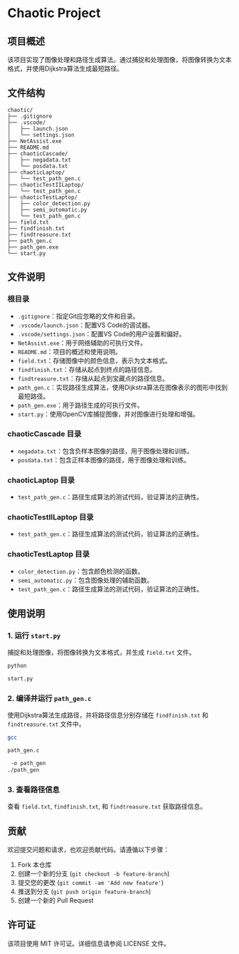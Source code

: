 # Chaotic Project

## 项目概述
该项目实现了图像处理和路径生成算法。通过捕捉和处理图像，将图像转换为文本格式，并使用Dijkstra算法生成最短路径。

## 文件结构

```
chaotic/
├── .gitignore
├── .vscode/
│   ├── launch.json
│   └── settings.json
├── NetAssist.exe
├── README.md
├── chaoticCascade/
│   ├── negadata.txt
│   └── posdata.txt
├── chaoticLaptop/
│   └── test_path_gen.c
├── chaoticTestIILaptop/
│   └── test_path_gen.c
├── chaoticTestLaptop/
│   ├── color_detection.py
│   ├── semi_automatic.py
│   └── test_path_gen.c
├── field.txt
├── findfinish.txt
├── findtreasure.txt
├── path_gen.c
├── path_gen.exe
└── start.py
```

## 文件说明

### 根目录
- `.gitignore`：指定Git应忽略的文件和目录。
- `.vscode/launch.json`：配置VS Code的调试器。
- `.vscode/settings.json`：配置VS Code的用户设置和偏好。
- `NetAssist.exe`：用于网络辅助的可执行文件。
- `README.md`：项目的概述和使用说明。
- `field.txt`：存储图像中的颜色信息，表示为文本格式。
- `findfinish.txt`：存储从起点到终点的路径信息。
- `findtreasure.txt`：存储从起点到宝藏点的路径信息。
- `path_gen.c`：实现路径生成算法，使用Dijkstra算法在图像表示的图形中找到最短路径。
- `path_gen.exe`：用于路径生成的可执行文件。
- `start.py`：使用OpenCV库捕捉图像，并对图像进行处理和增强。

### chaoticCascade 目录
- `negadata.txt`：包含负样本图像的路径，用于图像处理和训练。
- `posdata.txt`：包含正样本图像的路径，用于图像处理和训练。

### chaoticLaptop 目录
- `test_path_gen.c`：路径生成算法的测试代码，验证算法的正确性。

### chaoticTestIILaptop 目录
- `test_path_gen.c`：路径生成算法的测试代码，验证算法的正确性。

### chaoticTestLaptop 目录
- `color_detection.py`：包含颜色检测的函数。
- `semi_automatic.py`：包含图像处理的辅助函数。
- `test_path_gen.c`：路径生成算法的测试代码，验证算法的正确性。

## 使用说明

### 1. 运行 `start.py`
捕捉和处理图像，将图像转换为文本格式，并生成 `field.txt` 文件。
```bash
python 

start.py
```

### 2. 编译并运行 `path_gen.c`
使用Dijkstra算法生成路径，并将路径信息分别存储在 `findfinish.txt` 和 `findtreasure.txt` 文件中。
```bash
gcc 

path_gen.c

 -o path_gen
./path_gen
```

### 3. 查看路径信息
查看 `field.txt`, `findfinish.txt`, 和 `findtreasure.txt` 获取路径信息。

## 贡献
欢迎提交问题和请求，也欢迎贡献代码。请遵循以下步骤：
1. Fork 本仓库
2. 创建一个新的分支 (`git checkout -b feature-branch`)
3. 提交您的更改 (`git commit -am 'Add new feature'`)
4. 推送到分支 (`git push origin feature-branch`)
5. 创建一个新的 Pull Request

## 许可证
该项目使用 MIT 许可证。详细信息请参阅 LICENSE 文件。

